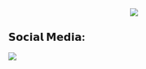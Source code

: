 <div style="display: flex; justify-content: center; align-items: center;">
  <a href="https://github.com/FelipeABG">
    <img src="https://github-readme-stats.vercel.app/api/top-langs/?username=FelipeABG&layout=compact&langs_count=7&theme=tokyonight" />
  </a>
</div>

 
  <div>
   <h2>𝗦𝗼𝗰𝗶𝗮𝗹 𝗠𝗲𝗱𝗶𝗮:</h2>
  <a href="https://instagram.com/felipe.abg" target="_blank"><img src="https://img.shields.io/badge/-Instagram-%23E4405F?style=for-the-badge&logo=instagram&logoColor=white" target="_blank"></a>
</div>
